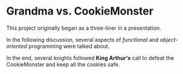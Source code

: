 # Grandma vs. CookieMonster

This project originally began as a three-liner in a presentation.

In the following discussion, several aspects of *functional* and *object-oriented* programming were talked about.

In the end, several knights followed **King Arthur's** call to defeat the CookieMonster and keep all the cookies safe.

